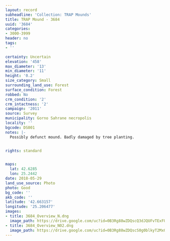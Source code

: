 ```yaml
---
layout: record
subheadline: 'Collection: TRAP Mounds'
title: TRAP Mound - 3684
uuid: '3684'
categories:
- 3000-3999
header: no
tags:
- ''

certainty: Uncertain
elevation: '458'
max_diameter: '13'
min_diameter: '11'
height: '0.2'
size_category: Small
surrounding_land_use: Forest
surface_condition: Forest
robbed: No
crm_condition: '2'
crm_intactness: '2'
campaign: '2011'
source: Survey
municipality: Gorno Sahrane necropolis
locality: ''
bgcode: DS001
notes: |-
  Possibly defunct mound. Badly damaged by tree planting.


rights: standard


maps:
  lat: 42.6285
  lon: 25.2442
date: 2018-05-29
land_use_source: Photo
photo: Good
bg_code: ''
akb_code: ''
latitude: '42.663157'
longitude: '25.206477'
images:
- title: 3684_Overview_N.dng
  image_path: https://drive.google.com/uc?id=0B3Rg88wZDQscQ3dJQUFvTExFUGM
- title: 3684_Overview_N02.dng
  image_path: https://drive.google.com/uc?id=0B3Rg88wZDQscS0g0blkyT2MxQms
---
```


